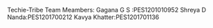 Techie-Tribe
 Team Meambers:
 Gagana G S    :PES1201010952
 Shreya D Nanda:PES1201700212
 Kavya Khatter:PES1201701136
